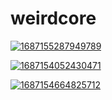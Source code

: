 # weirdcore

<a href="1687155287949789.png"><img alt="1687155287949789" src="1687155287949789.png"></a>

<a href="1687154052430471.png"><img alt="1687154052430471" src="1687154052430471.png"></a>

<a href="1687154664825712.png"><img alt="1687154664825712" src="1687154664825712.png"></a>

